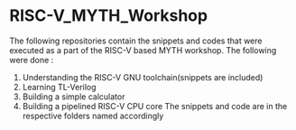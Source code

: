 # RISC-V_MYTH_Workshop
The following repositories contain the snippets and codes that were executed as a part of the RISC-V based MYTH workshop.
The following were done : 
1. Understanding the RISC-V GNU toolchain(snippets are included)
2. Learning TL-Verilog
3. Building a simple calculator
4. Building a pipelined RISC-V CPU core
The snippets and code are in the respective folders named accordingly

